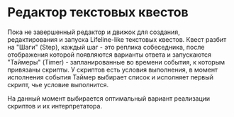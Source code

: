 # Редактор текстовых квестов
Пока не завершенный редактор и движок для создания, редактирования и запуска Lifeline-like текстовых квестов.
Квест разбит на "Шаги" (Step), каждый шаг - это реплика собеседника, после отображения которой появляются варианты 
ответа и запускаются "Таймеры" (Timer) - запланированные во времени события, к которым привязаны скрипты. У скриптов
есть условия выполнения, в момент исполнения события Таймер выбирает список и исполняет первый скрипт, чье условие выполнится.

На данный момент выбирается оптимальный вариант реализации скриптов и их интерпретатора.
